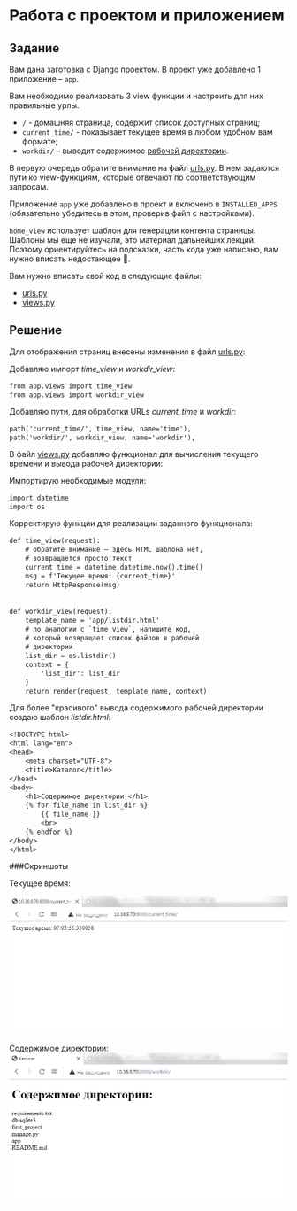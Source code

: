 # Работа с проектом и приложением

## Задание

Вам дана заготовка с Django проектом. В проект уже добавлено 1 приложение – `app`.

Вам необходимо реализовать 3 view функции и настроить для них правильные урлы.

- `/` - домашняя страница, содержит список доступных страниц;
- `current_time/` - показывает текущее время в любом удобном вам формате;
- `workdir/` – выводит содержимое [рабочей директории](https://ru.wikipedia.org/wiki/%D0%A0%D0%B0%D0%B1%D0%BE%D1%87%D0%B8%D0%B9_%D0%BA%D0%B0%D1%82%D0%B0%D0%BB%D0%BE%D0%B3).

В первую очередь обратите внимание на файл [urls.py](./first_project/urls.py). В нем задаются пути ко view-функциям, которые отвечают по соответствующим запросам.

Приложение `app` уже добавлено в проект и включено в `INSTALLED_APPS` (обязательно убедитесь в этом, проверив файл с настройками).

`home_view` использует шаблон для генерации контента страницы. Шаблоны мы еще не изучали, это материал дальнейших лекций. Поэтому ориентируйтесь на подсказки, часть кода уже написано, вам нужно вписать недостающее 🙂.

Вам нужно вписать свой код в следующие файлы:

- [urls.py](./first_project/urls.py)
- [views.py](./app/views.py)


## Решение

Для отображения страниц внесены изменения в файл [urls.py](./first_project/urls.py):  

Добавляю импорт _*time_view*_ и _*workdir_view*_:  
```
from app.views import time_view
from app.views import workdir_view
```

Добавляю пути, для обработки URLs _*current_time*_ и _*workdir*_:  
```
path('current_time/', time_view, name='time'),
path('workdir/', workdir_view, name='workdir'),
```

В файл [views.py](./app/views.py) добавляю функционал для вычисления текущего времени и вывода рабочей директории:  

Импортирую необходимые модули:  
```
import datetime
import os
```

Корректирую функции для реализации заданного функционала:  

```
def time_view(request):
    # обратите внимание – здесь HTML шаблона нет, 
    # возвращается просто текст
    current_time = datetime.datetime.now().time()
    msg = f'Текущее время: {current_time}'
    return HttpResponse(msg)


def workdir_view(request):
    template_name = 'app/listdir.html'
    # по аналогии с `time_view`, напишите код,
    # который возвращает список файлов в рабочей 
    # директории
    list_dir = os.listdir()
    context = {
        'list_dir': list_dir
    }
    return render(request, template_name, context)
```

Для более "красивого" вывода содержимого рабочей директории создаю шаблон _*listdir.html*_:  
```
<!DOCTYPE html>
<html lang="en">
<head>
    <meta charset="UTF-8">
    <title>Каталог</title>
</head>
<body>
    <h1>Содержимое директории:</h1>
    {% for file_name in list_dir %}
        {{ file_name }}
        <br>
    {% endfor %}
</body>
</html>
```

###Скриншоты

Текущее время:  

![](./images/current_time.png)

Содержимое директории:  
![](./images/list_dir.png)
